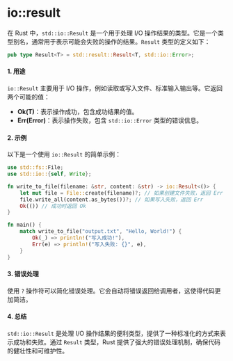 # io::result

在 Rust 中，`std::io::Result` 是一个用于处理 I/O 操作结果的类型。它是一个类型别名，通常用于表示可能会失败的操作的结果。`Result` 类型的定义如下：

```rust
pub type Result<T> = std::result::Result<T, std::io::Error>;
```

#### 1. **用途**

`io::Result` 主要用于 I/O 操作，例如读取或写入文件、标准输入输出等。它返回两个可能的值：

* **Ok(T)**：表示操作成功，包含成功结果的值。
* **Err(Error)**：表示操作失败，包含 `std::io::Error` 类型的错误信息。

#### 2. **示例**

以下是一个使用 `io::Result` 的简单示例：

```rust
use std::fs::File;
use std::io::{self, Write};

fn write_to_file(filename: &str, content: &str) -> io::Result<()> {
    let mut file = File::create(filename)?; // 如果创建文件失败，返回 Err
    file.write_all(content.as_bytes())?; // 如果写入失败，返回 Err
    Ok(()) // 成功时返回 Ok
}

fn main() {
    match write_to_file("output.txt", "Hello, World!") {
        Ok(_) => println!("写入成功!"),
        Err(e) => println!("写入失败: {}", e),
    }
}
```

#### 3. **错误处理**

使用 `?` 操作符可以简化错误处理。它会自动将错误返回给调用者，这使得代码更加简洁。

#### 4. **总结**

`std::io::Result` 是处理 I/O 操作结果的便利类型，提供了一种标准化的方式来表示成功和失败。通过 `Result` 类型，Rust 提供了强大的错误处理机制，确保代码的健壮性和可维护性。
